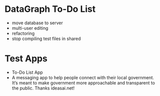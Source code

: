 # DataGraph To-Do List
* move database to server
* multi-user editing
* refactoring
* stop compiling test files in shared

# Test Apps
* To-Do List App
* A messaging app to help people connect with their local government. It’s meant to make government more approachable and transparent to the public. Thanks ideasai.net!